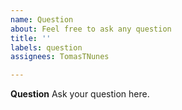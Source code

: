 ```yaml
---
name: Question
about: Feel free to ask any question
title: ''
labels: question
assignees: TomasTNunes

---
```


**Question**
Ask your question here.
